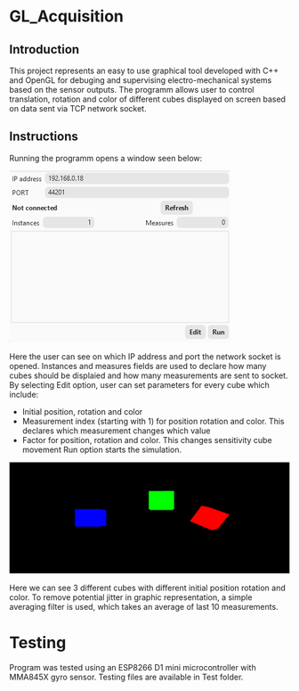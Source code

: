 # GL_Acquisition
## Introduction
This project represents an easy to use graphical tool developed with C++ and OpenGL for debuging and supervising electro-mechanical systems based on the sensor outputs. The programm allows user to control translation, rotation and color of different cubes displayed on screen based on data sent via TCP network socket.

## Instructions
Running the programm opens a window seen below:

![Image Alt text](/images/Capture.PNG "Main Screen")

Here the user can see on which IP address and port the network socket is opened. Instances and measures fields are used to declare how many cubes should be displaied and how many measurements are sent to socket.
By selecting Edit option, user can set parameters for every cube which include:
* Initial position, rotation and color
* Measurement index (starting with 1) for position rotation and color. This declares which measurement changes which value
* Factor for position, rotation and color. This changes sensitivity cube movement
Run option starts the simulation.

![Image Alt text](/images/Capture1.PNG "Main Screen")

Here we can see 3 different cubes with different initial position rotation and color. To remove potential jitter in graphic representation, a simple averaging filter is used, which takes an average of last 10 measurements.

# Testing
Program was tested using an ESP8266 D1 mini microcontroller with MMA845X gyro sensor. Testing files are available in Test folder.
